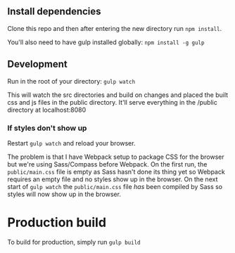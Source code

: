 ## Install dependencies
Clone this repo and then after entering the new directory run `npm install`.

You'll also need to have gulp installed globally: `npm install -g gulp`

## Development
Run in the root of your directory: `gulp watch`

This will watch the src directories and build on changes and placed the built css and js files in the public directory. It'll serve everything in the /public directory at localhost:8080

### If styles don't show up
Restart `gulp watch` and reload your browser.

The problem is that I have Webpack setup to package CSS for the browser but we're using Sass/Compass before Webpack. On the first run, the `public/main.css` file is empty as Sass hasn't done its thing yet so Webpack requires an empty file and no styles show up in the browser. On the next start of `gulp watch` the `public/main.css` file *has* been compiled by Sass so styles will now show up in the browser.

# Production build
To build for production, simply run `gulp build`

